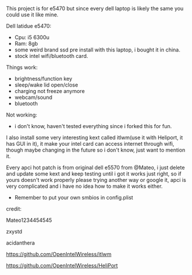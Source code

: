This project is for e5470 but since every dell laptop is likely the same you could use it like mine.

Dell latidue e5470:
- Cpu: i5 6300u
- Ram: 8gb
- some weird brand ssd pre install with this laptop, i bought it in china.
- stock intel wifi/bluetooth card.

Things work:
- brightness/function key
- sleep/wake lid open/close
- charging not freeze anymore
- webcam/sound
- bluetooth 

Not working:
- i don't know, haven't tested everything since i forked this for fun.

I also install some very interesting kext called itlwm(use it with Heliport, it has GUI in it), it make your intel card can access internet through wifi, though maybe changing in the future so i don't know, just want to mention it.

Every apci hot patch is from original dell e5570 from @Mateo, i just delete and update some kext and keep testing until i got it works just right, so if yours doesn't work properly please trying another way or google it, apci is very complicated and i have no idea how to make it works either. 

* Remember to put your own smbios in config.plist

credit:

Mateo1234454545

zxystd 

acidanthera


https://github.com/OpenIntelWireless/itlwm

https://github.com/OpenIntelWireless/HeliPort
